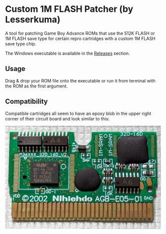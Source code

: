 ﻿# Custom 1M FLASH Patcher (by Lesserkuma)

A tool for patching Game Boy Advance ROMs that use the 512K FLASH or 1M FLASH save type for certain repro cartridges with a custom 1M FLASH save type chip.

The Windows executable is available in the [Releases](https://github.com/lesserkuma/Custom_1M_FLASH_Patcher/releases) section.

## Usage

Drag & drop your ROM file onto the executable or run it from terminal with the ROM as the first argument.

## Compatibility

Compatible cartridges all seem to have an epoxy blob in the upper right corner of their circuit board and look similar to this:

<img src="https://raw.githubusercontent.com/lesserkuma/Custom_1M_FLASH_Patcher/main/.github/cartridge.jpg" alt="Example Cartridge" />

